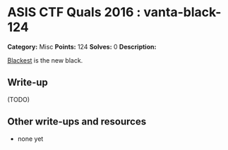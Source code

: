 # ASIS CTF Quals 2016 : vanta-black-124

**Category:** Misc
**Points:** 124
**Solves:** 0
**Description:**

[Blackest](http://asis-ctf.ir/tasks/VantaBlack_18f3895e2407daaa3a0b3c299972e6db4d5ab527b8cab8690bb1f138cd9e094b56f5bf04184bae80dffd69b044e2d02bab294a7838bf4605a4591cd1d53c0820) is the new black.

## Write-up

(TODO)

## Other write-ups and resources

* none yet
